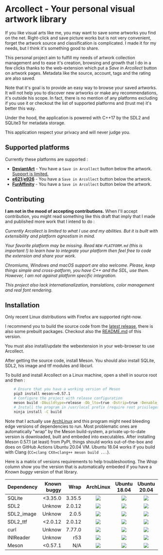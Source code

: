 # Arcollect - Your personal visual artwork library

If you like visual arts like me, you may want to save some artworks you find on the net. Right-click and save picture works but is not very convenient, forget the artwork source and classification is complicated. I made it for my needs, but I think it's something good to share.

This personal project aim to fulfill my needs of artwork collection management and to ease it's creation, browsing and growth that I do in a few clicks thanks to the web-extension which put a *Save in Arcollect* button on artwork pages. Metadata like the source, account, tags and the rating are also saved.

Note that it's goal is to provide an easy way to browse your saved artworks. It will not help you to discover new artworks or make any recommendations, it's outside his scope. In fact, there is no mention of any platforms excluding if you use it or checkout the list of supported platforms and (trust me) it's better this way.

Under the hood, the application is powered with C++17 by the SDL2 and SQLite3 for metadata storage.

This application respect your privacy and will never judge you.

## Supported platforms
Currently these platforms are supported :

* **[DeviantArt](https://www.deviantart.com/)** - You have a `Save in Arcollect` button below the artwork. [Support is limited.](https://github.com/DevilishSpirits/arcollect/blob/deviant-art/webextension/content-scripts/deviantart.com.js#L22)
* **[e621](https://e621.net/)**/**[e926](https://e926.net)** - You have a `Save in Arcollect` button below the artwork.
* **[FurAffinity](https://www.furaffinity.net/)** - You have a `Save in Arcollect` button below the artwork.

## Contributing
**I am not in the mood of accepting contributions.** When I'll accept contribution, you might read something like this draft that imply that I made and published more work that I intend to do :

*Currently Arcollect is limited to what I use and my abilities. But it is built with extensibility and platform agnostism in mind.*

*Your favorite platform may be missing. Read `NEW-PLATFORM.md` (this is important !) to learn how to integrate your platform then feel free to code the extension and share your work.*

*Chromiums, Windows and macOS support are also welcome. Please, keep things simple and cross-patform, you have C++ and the SDL, use them. However, I am not against platform specific integration.*

*This project also lack internationalization, translations, color management and real font rendering.*

## Installation
Only recent Linux distributions with Firefox are supported right-now.

I recommend you to build the source code from the [latest release](https://github.com/DevilishSpirits/arcollect/releases/tag/v0.6), there is also some prebuilt packages. Checkout also the [README.md](https://github.com/DevilishSpirits/arcollect/tree/v0.6#readme) of this version.

You must also install/update the webextension in your web-browser to use Arcollect.

After getting the source code, install Meson. You should also install SQLite, SDL2, his image and ttf modules and libcurl.

To build and install Arcollect on a Linux machine, open a shell in source root and then :

```sh
	# Ensure that you have a working version of Meson
	pip3 install meson>=0.57.1
	# Configure the project with release configuration
	meson build -Dbuildtype=release -Db_lto=true -Dstrip=true -Denable_webextension=false
	# Install the program in /usr/local prefix (require root privileges)
	ninja install -C build
```
Note that I actually use [ArchLinux](https://archlinux.org/) and this program might need bleeding edge versions of dependencies to run. Most problematic ones are automatically "wrap" by the Meson build-system, a private up-to-date version is downloaded, built and embeded into executables. After installing Meson 0.57.1 (at least) from PyPI, things should works out-of-the-box and does on GitHub Actions Ubuntu 20.04 VM. Ubuntu 18.04 works if you build with Clang (`CC=clang CXX=clang++ meson build ...`).

Here is a matrix of versions requirements to help troubleshooting. The *Wrap* column show you the version that is automatically embeded if you have a *Known buggy* version of that library.

| Dependency | Known buggy |  Wrap  | ArchLinux | Ubuntu 18.04 | Ubuntu 20.04 | Fedora 34 |
|------------|------------:|-------:|:---------:|:------------:|:------------:|:---------:|
| SQLite     |     <3.35.0 | 3.35.5 | ![](https://repology.org/badge/version-for-repo/arch/sqlite.svg?header=&minversion=3.35.0) | ![](https://repology.org/badge/version-for-repo/ubuntu_18_04/sqlite.svg?header=&minversion=3.35.0) | ![](https://repology.org/badge/version-for-repo/ubuntu_20_04/sqlite.svg?header=&minversion=3.35.0) | ![](https://repology.org/badge/version-for-repo/fedora_34/sqlite.svg?header=&minversion=3.35.0) |
| SDL2       |      Unknow | 2.0.12 | ![](https://repology.org/badge/version-for-repo/arch/sdl2.svg?header=) | ![](https://repology.org/badge/version-for-repo/ubuntu_18_04/sdl2.svg?header=) | ![](https://repology.org/badge/version-for-repo/ubuntu_20_04/sdl2.svg?header=) | ![](https://repology.org/badge/version-for-repo/fedora_34/sdl2.svg?header=) |
| SDL2_image |      Unknow |  2.0.5 | ![](https://repology.org/badge/version-for-repo/arch/sdl2-image.svg?header=) | ![](https://repology.org/badge/version-for-repo/ubuntu_18_04/sdl2-image.svg?header=) | ![](https://repology.org/badge/version-for-repo/ubuntu_20_04/sdl2-image.svg?header=) | ![](https://repology.org/badge/version-for-repo/fedora_34/sdl2-image.svg?header=) |
| SDL2_ttf   |     <2.0.12 | 2.0.12 | ![](https://repology.org/badge/version-for-repo/arch/sdl2-ttf.svg?header=&minversion=2.0.12) | ![](https://repology.org/badge/version-for-repo/ubuntu_18_04/sdl2-ttf.svg?header=&minversion=2.0.12) | ![](https://repology.org/badge/version-for-repo/ubuntu_20_04/sdl2-ttf.svg?header=&minversion=2.0.12) | ![](https://repology.org/badge/version-for-repo/fedora_34/sdl2-ttf.svg?header=&minversion=2.0.12) |
| curl       |      Unknow | 7.77.0 | ![](https://repology.org/badge/version-for-repo/arch/curl.svg?header=) | ![](https://repology.org/badge/version-for-repo/ubuntu_18_04/curl.svg?header=) | ![](https://repology.org/badge/version-for-repo/ubuntu_20_04/curl.svg?header=) | ![](https://repology.org/badge/version-for-repo/fedora_34/curl.svg?header=) |
| INIReader  |      Unknow |   r53  | ![](https://repology.org/badge/version-for-repo/arch/inih.svg?header=) | ![](https://repology.org/badge/version-for-repo/ubuntu_18_04/inih.svg?header=) | ![](https://repology.org/badge/version-for-repo/ubuntu_20_04/inih.svg?header=) | ![](https://repology.org/badge/version-for-repo/fedora_34/inih.svg?header=) |
| Meson      |     <0.57.1 |   N/A  | ![](https://repology.org/badge/version-for-repo/arch/meson.svg?header=&minversion=0.57.1) | ![](https://repology.org/badge/version-for-repo/ubuntu_18_04/meson.svg?header=&minversion=0.57.1) | ![](https://repology.org/badge/version-for-repo/ubuntu_20_04/meson.svg?header=&minversion=0.57.1) | ![](https://repology.org/badge/version-for-repo/fedora_34/meson.svg?header=&minversion=0.57.1) |
